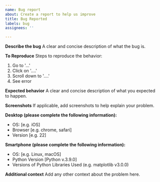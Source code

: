 ```yaml
---
name: Bug report
about: Create a report to help us improve
title: Bug Reported
labels: bug
assignees: ''

---
```


**Describe the bug**
A clear and concise description of what the bug is.

**To Reproduce**
Steps to reproduce the behavior:
1. Go to '...'
2. Click on '....'
3. Scroll down to '....'
4. See error

**Expected behavior**
A clear and concise description of what you expected to happen.

**Screenshots**
If applicable, add screenshots to help explain your problem.

**Desktop (please complete the following information):**
 - OS: [e.g. iOS]
 - Browser [e.g. chrome, safari]
 - Version [e.g. 22]

**Smartphone (please complete the following information):**
 - OS: [e.g. Linux, macOS]
 - Python Version [Python v.3.9.0]
 - Versions of Python Libraries Used (e.g. matplotlib v3.0.0)

**Additional context**
Add any other context about the problem here.

